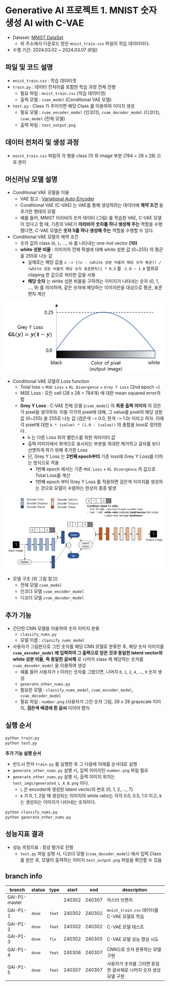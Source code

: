 # Generative AI 프로젝트 1. MNIST 숫자 생성 AI with C-VAE
* Dataset: [MNIST DataSet](https://www.kaggle.com/datasets/oddrationale/mnist-in-csv/data)
  * 위 주소에서 다운로드 받은 ```mnist_train.csv``` 파일이 학습 데이터이다.
* 수행 기간: 2024.03.02 ~ 2024.03.07 (6일)

## 파일 및 코드 설명
* ```mnist_train.csv``` : 학습 데이터셋
* ```train.py``` : 데이터 전처리를 포함한 학습 과정 전체 진행
  * 필요 파일 : ```mnist_train.csv``` (학습 데이터셋)
  * 출력 모델 : ```cvae_model``` (Conditional VAE 모델)
* ```test.py``` : Class 가 주어지면 해당 Class 를 이용하여 이미지 생성
  * 필요 모델 : ```cvae_encoder_model``` (인코더), ```cvae_decoder_model``` (디코더), ```cvae_model``` (전체 모델)
  * 출력 파일 : ```test_output.png```

## 데이터 전처리 및 생성 과정
* ```minst_train.csv``` 파일의 각 행을 class (1) 와 image 부분 (784 = 28 x 28) 으로 분리

## 머신러닝 모델 설명
* Conditional VAE 모델을 이용
  * VAE 참고 : [Variational Auto-Encoder](https://github.com/WannaBeSuperteur/AI-study/blob/main/Generative%20AI/Basics_Variational%20Auto%20Encoder.md)
  * Conditional VAE (C-VAE) 는 VAE를 통해 생성하려는 데이터에 **제약 조건** 을 추가한 형태의 모델
  * 예를 들어, MNIST 아라비아 숫자 데이터 (그림) 를 학습한 VAE, C-VAE 모델이 있다고 할 때, 기존의 VAE가 **아라비아 숫자를 하나 생성해 주는** 역할을 수행했다면, C-VAE 모델은 **숫자 5를 하나 생성해 주는** 역할을 수행할 수 있다.
* Conditional VAE 모델의 제약 조건
  * 숫자 값의 class (```0```, ```1```, ..., ```9```) 를 나타내는 one-hot vector **(10)**
  * **white 성분 비율** : 이미지의 전체 픽셀에 대해 white 성분 값 (0~255) 의 평균을 255로 나눈 값
    * 실제로는 해당 값을 ```x -> {(x - (white 성분 비율의 해당 숫자 평균)) / (white 성분 비율의 해당 숫자 표준편차)} * 0.5``` 를 ```-1.0 ~ 1.0``` 범위로 clipping 한 값으로 처리한 값을 사용
    * **해당 숫자** 는 white 성분 비율을 구하려는 이미지가 나타내는 숫자 (0, 1, ..., 9) 를 의미하며, 같은 숫자에 해당하는 이미지만을 대상으로 평균, 표준편차 계산

![image](./grey_y_loss.PNG)

* Conditional VAE 모델의 Loss function
  * Total loss = ```MSE Loss``` + ```KL Divergence``` + ```Grey Y Loss``` (2nd epoch ~)
  * MSE Loss : 모든 cell (28 x 28 = 784개) 에 대한 mean squared error의 합
  * **Grey Y Loss** : C-VAE 전체 모델 (```cvae_model```) 의 **최종 출력 이미지** 의 모든 각 pixel을 생각하자. 이들 각각의 pixel에 대해, 그 value를 pixel의 해당 성분 값 (0~255) 을 255로 나눈 값 (검은색 -> 0.0, 흰색 -> 1.0) 이라고 하자. 이때 각 pixel에 대한 ```k * (value) * (1.0 - (value))``` 의 총합을 loss로 정의한다.
    * k 는 다른 Loss 와의 밸런스를 위한 파라미터 값
    * 출력 이미지에서 회색으로 표시되는 부분을 최대한 제거하고 글자를 보다 선명하게 하기 위해 추가한 Loss
    * 단, Grey Y Loss 는 **2번째 epoch부터** 기존 loss에 Grey Y Loss를 더하는 방식으로 적용
      * 1번째 epoch 에서는 기존 ```MSE Loss``` + ```KL Divergence``` 의 값으로 Total Loss를 계산
      * 1번째 epoch 부터 Grey Y Loss 를 적용하면 검은색 이미지를 생성하는 것으로 모델이 수렴하는 현상이 종종 발생

![image](./model_architecture.PNG)

* 모델 구조 (위 그림 참고)
  * 전체 모델 ```cvae_model```
  * 인코더 모델 ```cvae_encoder_model```
  * 디코더 모델 ```cvae_decoder_model```

## 추가 기능
* 간단한 CNN 모델을 이용하여 숫자 이미지 분류
  * ```classify_nums.py```
  * 모델 이름 : ```classify_nums_model```
* 사용자가 그림판으로 그린 숫자를 해당 CNN 모델로 분류한 후, 해당 숫자 이미지를 **```cvae_encoder_model``` 에 입력하여 그 출력으로 얻은 것과 동일한 latent vector와 white 성분 비율, 즉 동일한 글씨체** 로 나머지 class 에 해당하는 숫자를 ```cvae_decoder_model``` 을 이용하여 생성
  * 예를 들어 사용자가 ```3``` 이라는 숫자를 그렸으면, 나머지 ```0```, ```1```, ```2```, ```4```, ..., ```9``` 숫자 생성
  * ```generate_other_nums.py```
  * 필요한 모델 : ```classify_nums_model```, ```cvae_encoder_model```, ```cvae_decoder_model```
  * 필요 파일 : ```number.png``` (사용자가 그린 숫자 그림, 28 x 28 grayscale 이미지, **검은색 배경에 흰 글씨** 이어야 함!!)

## 실행 순서
```
python train.py
python test.py
```

**추가 기능 실행 순서**
* 반드시 먼저 ```train.py``` 를 실행한 후 그 다음에 아래를 순서대로 실행
* ```generate_other_nums.py``` 실행 시, 입력 이미지인 ```number.png``` 파일 필요
* ```generate_other_nums.py``` 실행 시, 출력 이미지 위치는 ```test_imgs/generated_L_A_B.png``` 이다.
  * ```L``` 은 encoder에 생성된 latent vector의 번호 (0, 1, 2, ..., 7)
  *  ```A``` 가 0, 1, 2일 때 생성되는 이미지의 white ratio는 각각 0.0, 0.5, 1.0 이고, ```B``` 는 생성되는 이미지가 나타내는 숫자이다.

```
python classify_nums.py
python generate_other_nums.py
```

## 성능지표 결과
* 성능 측정지표 : 정성 평가로 진행
  * ```test.py``` 파일 실행 시, 디코더 모델 (```cvae_decoder_model```) 에서 입력 Class를 받은 후, 모델이 출력하는 이미지 ```test_output.png``` 파일을 확인할 수 있음

## branch info
|branch|status|type|start|end|description|
|---|---|---|---|---|---|
|GAI-P1-master|||240302|240307|마스터 브랜치|
|GAI-P1-1|```done```|```feat```|240302|240302|```mnist_train.csv``` 데이터를 C-VAE 모델로 학습|
|GAI-P1-2|```done```|```feat```|240302|240302|C-VAE 모델 테스트|
|GAI-P1-3|```done```|```fix```|240302|240305|C-VAE 모델 성능 향상 시도|
|GAI-P1-4|```done```|```feat```|240306|240307|CNN으로 숫자 분류하는 모델 구현|
|GAI-P1-5|```done```|```feat```|240307|240307|사용자가 숫자를 그리면 동일한 글씨체로 나머지 숫자 생성 모델 구현|